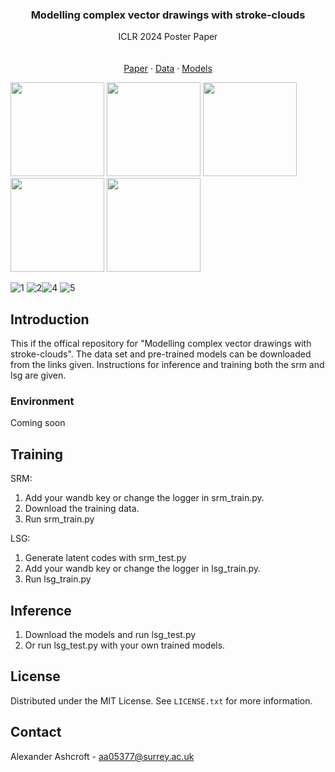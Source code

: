 
<h3 align="center">Modelling complex vector drawings with stroke-clouds</h3>

  <p align="center">
   ICLR 2024 Poster Paper
    <br />
    <br />
    <br />
    <a href="https://iclr.cc/virtual/2024/poster/18757">Paper</a>
    ·
    <a href="https://github.com/github_username/repo_name/issues">Data</a>
    ·
    <a href="https://github.com/github_username/repo_name/issues">Models</a>
  </p>
</div>


<!-- ABOUT THE PROJECT -->

<img src="https://github.com/Co-do/Stroke-Cloud/assets/123647750/411131f4-4826-4763-a485-69cd929a8e26" width="150" height="150"> <img src="https://github.com/Co-do/Stroke-Cloud/assets/123647750/841789bf-7dac-4b0a-b228-c36202d1f938" width="150" height="150"> <img src="https://github.com/Co-do/Stroke-Cloud/assets/123647750/411131f4-4826-4763-a485-69cd929a8e26" width="150" height="150"> <img src="https://github.com/Co-do/Stroke-Cloud/assets/123647750/411131f4-4826-4763-a485-69cd929a8e26" width="150" height="150"> <img src="https://github.com/Co-do/Stroke-Cloud/assets/123647750/411131f4-4826-4763-a485-69cd929a8e26" width="150" height="150"> 


![1](https://github.com/Co-do/Stroke-Cloud/assets/123647750/841789bf-7dac-4b0a-b228-c36202d1f938)
![2](https://github.com/Co-do/Stroke-Cloud/assets/123647750/ea4ce9be-d05c-4393-9ed8-91152aff3c12)![4](https://github.com/Co-do/Stroke-Cloud/assets/123647750/4f554f6f-0f9b-464e-9bc8-6faffe1392e0)
![5](https://github.com/Co-do/Stroke-Cloud/assets/123647750/4172389c-a0b4-4ecd-866f-296790c0706e)



<!-- GETTING STARTED -->
## Introduction
This if the offical repository for "Modelling complex vector drawings with stroke-clouds". The data set and pre-trained models can be downloaded from the links given. Instructions for inference and training both the srm and lsg are given.



### Environment

Coming soon

## Training

SRM:

1) Add your wandb key or change the logger in srm_train.py.
2) Download the training data.
3) Run srm_train.py

LSG:

1) Generate latent codes with srm_test.py
2) Add your wandb key or change the logger in lsg_train.py.
3) Run lsg_train.py



## Inference
1) Download the models and run lsg_test.py
2) Or run lsg_test.py with your own trained models.


<!-- LICENSE -->
## License

Distributed under the MIT License. See `LICENSE.txt` for more information.




<!-- CONTACT -->
## Contact

Alexander Ashcroft - aa05377@surrey.ac.uk





[Laravel-url]: https://laravel.com
[Bootstrap.com]: https://img.shields.io/badge/Bootstrap-563D7C?style=for-the-badge&logo=bootstrap&logoColor=white
[Bootstrap-url]: https://getbootstrap.com
[JQuery.com]: https://img.shields.io/badge/jQuery-0769AD?style=for-the-badge&logo=jquery&logoColor=white
[JQuery-url]: https://jquery.com 
